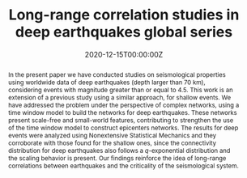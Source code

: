 ---
abstract: In the present paper we have conducted studies on seismological properties using worldwide data of deep earthquakes (depth larger than 70 km), considering events with magnitude greater than or equal to 4.5. This work is an extension of a previous study using a similar approach, for shallow events. We have addressed the problem under the perspective of complex networks, using a time window model to build the networks for deep earthquakes. These networks present scale-free and small-world features, contributing to strengthen the use of the time window model to construct epicenters networks. The results for deep events were analyzed using Nonextensive Statistical Mechanics and they corroborate with those found for the shallow ones, since the connectivity distribution for deep earthquakes also follows a $q$-exponential distribution and the scaling behavior is present. Our findings reinforce the idea of long-range correlations between earthquakes and the criticality of the seismological system.
authors:
- FERREIRA, D. S.
- RIBEIRO, J.
- OLIVEIRA, P. S. L.
- PIMENTA, A. R.
- FREITAS, R. P.
- PAPA, A. R.

date: "2020-12-15T00:00:00Z"
doi: "https://doi.org/10.1016/j.physa.2020.125146"
featured: true
image:
  caption: ''
  focal_point: ""
  preview_only: false
links:
- name: ArXiv
  url: https://arxiv.org/abs/2004.05674

projects:
- real earthquakes

publication: ""
publication_short: ""
publication_types:
# 0 = Uncategorized
# 1 = Conference paper
# 2 = Journal article
# 3 = Preprint / Working Paper
# 4 = Report
# 5 = Book
# 6 = Book section
# 7 = Thesis (v4.2+ required)
# 8 = Patent (v4.2+ required)
- "2"
publishDate: "2020-08-29T00:00:00Z"
slides: 

summary: In the present paper we have conducted studies on seismological properties using worldwide data of deep earthquakes (depth larger than 70 km), considering events with magnitude greater than or equal to 4.5. This work is an extension of a previous study using a similar approach, for shallow events. We have addressed the problem under the perspective of complex networks, using a time window model to build the networks for deep earthquakes.

tags:
- Earthquakes
- Complex networks
- Nonextensive statistical mechanics
- Long-range correlations
title: Long-range correlation studies in deep earthquakes global series
url_code: ''
url_dataset: ''
url_pdf: https://arxiv.org/pdf/2004.05674.pdf
url_poster: ''
url_project: ''
url_slides: ''
url_source: ''
url_video: ''
---